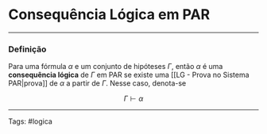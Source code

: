 
# Consequência Lógica em PAR

---

### Definição


Para uma fórmula $\alpha$ e um conjunto de hipóteses $\Gamma$, então $\alpha$ é uma **consequência lógica** de $\Gamma$ em PAR se existe uma [[LG - Prova no Sistema PAR|prova]] de $\alpha$ a partir de $\Gamma$. Nesse caso, denota-se

$$
\Gamma \vdash \alpha
$$


---

Tags: #logica

